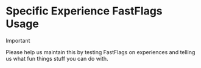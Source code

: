 # Specific Experience FastFlags Usage
> [!IMPORTANT]
> Please help us maintain this by testing FastFlags on experiences and telling us what fun things stuff you can do with.
